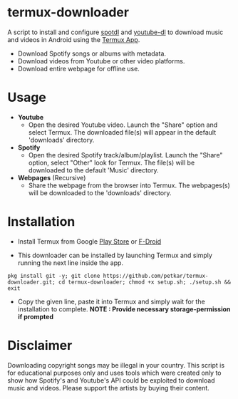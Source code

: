 
# termux-downloader

A script to install and configure [spotdl](https://github.com/ritiek/spotify-downloader) and [youtube-dl](https://github.com/ytdl-org/youtube-dl) to download music and videos in Android using the [Termux App](https://play.google.com/store/apps/details?id=com.termux).

* Download Spotify songs or albums with metadata.
* Download videos from Youtube or other video platforms.
* Download entire webpage for offline use.

# Usage

* **Youtube**
  * Open the desired Youtube video. Launch the "Share" option and select Termux. The downloaded file(s) will appear in the default 'downloads' directory.
* **Spotify**
  * Open the desired Spotify track/album/playlist. Launch the "Share" option, select "Other" look for Termux. The file(s) will be downloaded to the default 'Music' directory.
* **Webpages** (Recursive)
  * Share the webpage from the browser into Termux. The webpages(s) will be downloaded to the 'downloads' directory.

# Installation

* Install Termux from Google [Play Store](https://play.google.com/store/apps/details?id=com.termux) or [F-Droid](https://f-droid.org/en/packages/com.termux/)

* This downloader can be installed by launching Termux and simply running the next line inside the app.

```
pkg install git -y; git clone https://github.com/petkar/termux-downloader.git; cd termux-downloader; chmod +x setup.sh; ./setup.sh && exit
```

* Copy the given line, paste it into Termux and simply wait for the installation to complete.
**NOTE : Provide necessary storage-permission if prompted**

# Disclaimer

Downloading copyright songs may be illegal in your country. This script is for educational purposes only and uses tools which were created only to show how Spotify's  and Youtube's API could be exploited to download music and videos. Please support the artists by buying their content.
